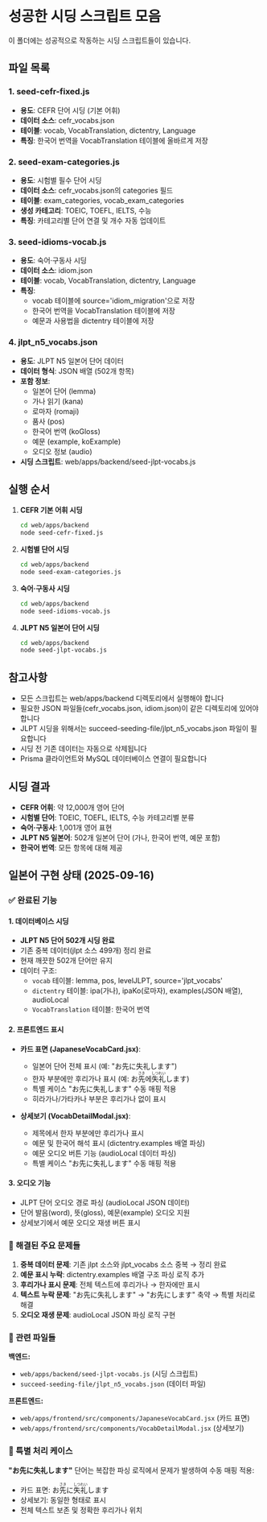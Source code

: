 # 성공한 시딩 스크립트 모음

이 폴더에는 성공적으로 작동하는 시딩 스크립트들이 있습니다.

## 파일 목록

### 1. seed-cefr-fixed.js
- **용도**: CEFR 단어 시딩 (기본 어휘)
- **데이터 소스**: cefr_vocabs.json
- **테이블**: vocab, VocabTranslation, dictentry, Language
- **특징**: 한국어 번역을 VocabTranslation 테이블에 올바르게 저장

### 2. seed-exam-categories.js
- **용도**: 시험별 필수 단어 시딩
- **데이터 소스**: cefr_vocabs.json의 categories 필드
- **테이블**: exam_categories, vocab_exam_categories
- **생성 카테고리**: TOEIC, TOEFL, IELTS, 수능
- **특징**: 카테고리별 단어 연결 및 개수 자동 업데이트

### 3. seed-idioms-vocab.js
- **용도**: 숙어·구동사 시딩
- **데이터 소스**: idiom.json
- **테이블**: vocab, VocabTranslation, dictentry, Language
- **특징**:
  - vocab 테이블에 source='idiom_migration'으로 저장
  - 한국어 번역을 VocabTranslation 테이블에 저장
  - 예문과 사용법을 dictentry 테이블에 저장

### 4. jlpt_n5_vocabs.json
- **용도**: JLPT N5 일본어 단어 데이터
- **데이터 형식**: JSON 배열 (502개 항목)
- **포함 정보**:
  - 일본어 단어 (lemma)
  - 가나 읽기 (kana)
  - 로마자 (romaji)
  - 품사 (pos)
  - 한국어 번역 (koGloss)
  - 예문 (example, koExample)
  - 오디오 정보 (audio)
- **시딩 스크립트**: web/apps/backend/seed-jlpt-vocabs.js

## 실행 순서

1. **CEFR 기본 어휘 시딩**
   ```bash
   cd web/apps/backend
   node seed-cefr-fixed.js
   ```

2. **시험별 단어 시딩**
   ```bash
   cd web/apps/backend
   node seed-exam-categories.js
   ```

3. **숙어·구동사 시딩**
   ```bash
   cd web/apps/backend
   node seed-idioms-vocab.js
   ```

4. **JLPT N5 일본어 단어 시딩**
   ```bash
   cd web/apps/backend
   node seed-jlpt-vocabs.js
   ```

## 참고사항

- 모든 스크립트는 web/apps/backend 디렉토리에서 실행해야 합니다
- 필요한 JSON 파일들(cefr_vocabs.json, idiom.json)이 같은 디렉토리에 있어야 합니다
- JLPT 시딩을 위해서는 succeed-seeding-file/jlpt_n5_vocabs.json 파일이 필요합니다
- 시딩 전 기존 데이터는 자동으로 삭제됩니다
- Prisma 클라이언트와 MySQL 데이터베이스 연결이 필요합니다

## 시딩 결과

- **CEFR 어휘**: 약 12,000개 영어 단어
- **시험별 단어**: TOEIC, TOEFL, IELTS, 수능 카테고리별 분류
- **숙어·구동사**: 1,001개 영어 표현
- **JLPT N5 일본어**: 502개 일본어 단어 (가나, 한국어 번역, 예문 포함)
- **한국어 번역**: 모든 항목에 대해 제공

## 일본어 구현 상태 (2025-09-16)

### ✅ 완료된 기능

#### 1. 데이터베이스 시딩
- **JLPT N5 단어 502개 시딩 완료**
- 기존 중복 데이터(jlpt 소스 499개) 정리 완료
- 현재 깨끗한 502개 단어만 유지
- 데이터 구조:
  - `vocab` 테이블: lemma, pos, levelJLPT, source='jlpt_vocabs'
  - `dictentry` 테이블: ipa(가나), ipaKo(로마자), examples(JSON 배열), audioLocal
  - `VocabTranslation` 테이블: 한국어 번역

#### 2. 프론트엔드 표시
- **카드 표면 (JapaneseVocabCard.jsx)**:
  - 일본어 단어 전체 표시 (예: "お先に失礼します")
  - 한자 부분에만 후리가나 표시 (예: お<ruby>先<rt>さき</rt></ruby>에<ruby>失礼<rt>しつれい</rt></ruby>します)
  - 특별 케이스 "お先に失礼します" 수동 매핑 적용
  - 히라가나/가타카나 부분은 후리가나 없이 표시

- **상세보기 (VocabDetailModal.jsx)**:
  - 제목에서 한자 부분에만 후리가나 표시
  - 예문 및 한국어 해석 표시 (dictentry.examples 배열 파싱)
  - 예문 오디오 버튼 기능 (audioLocal 데이터 파싱)
  - 특별 케이스 "お先に失礼します" 수동 매핑 적용

#### 3. 오디오 기능
- JLPT 단어 오디오 경로 파싱 (audioLocal JSON 데이터)
- 단어 발음(word), 뜻(gloss), 예문(example) 오디오 지원
- 상세보기에서 예문 오디오 재생 버튼 표시

### 🔧 해결된 주요 문제들

1. **중복 데이터 문제**: 기존 jlpt 소스와 jlpt_vocabs 소스 중복 → 정리 완료
2. **예문 표시 누락**: dictentry.examples 배열 구조 파싱 로직 추가
3. **후리가나 표시 문제**: 전체 텍스트에 후리가나 → 한자에만 표시
4. **텍스트 누락 문제**: "お先に失礼します" → "お先にします" 축약 → 특별 처리로 해결
5. **오디오 재생 문제**: audioLocal JSON 파싱 로직 구현

### 📂 관련 파일들

**백엔드:**
- `web/apps/backend/seed-jlpt-vocabs.js` (시딩 스크립트)
- `succeed-seeding-file/jlpt_n5_vocabs.json` (데이터 파일)

**프론트엔드:**
- `web/apps/frontend/src/components/JapaneseVocabCard.jsx` (카드 표면)
- `web/apps/frontend/src/components/VocabDetailModal.jsx` (상세보기)

### 🎯 특별 처리 케이스

**"お先に失礼します"** 단어는 복잡한 파싱 로직에서 문제가 발생하여 수동 매핑 적용:
- 카드 표면: お<ruby>先<rt>さき</rt></ruby>に<ruby>失礼<rt>しつれい</rt></ruby>します
- 상세보기: 동일한 형태로 표시
- 전체 텍스트 보존 및 정확한 후리가나 위치
